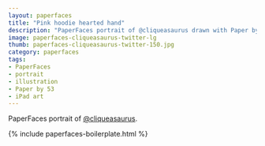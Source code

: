 ```yaml
---
layout: paperfaces
title: "Pink hoodie hearted hand"
description: "PaperFaces portrait of @cliqueasaurus drawn with Paper by 53 on an iPad."
image: paperfaces-cliqueasaurus-twitter-lg
thumb: paperfaces-cliqueasaurus-twitter-150.jpg
category: paperfaces
tags: 
- PaperFaces
- portrait
- illustration
- Paper by 53
- iPad art
---
```


PaperFaces portrait of [@cliqueasaurus](http://twitter.com/cliqueasaurus).

{% include paperfaces-boilerplate.html %}